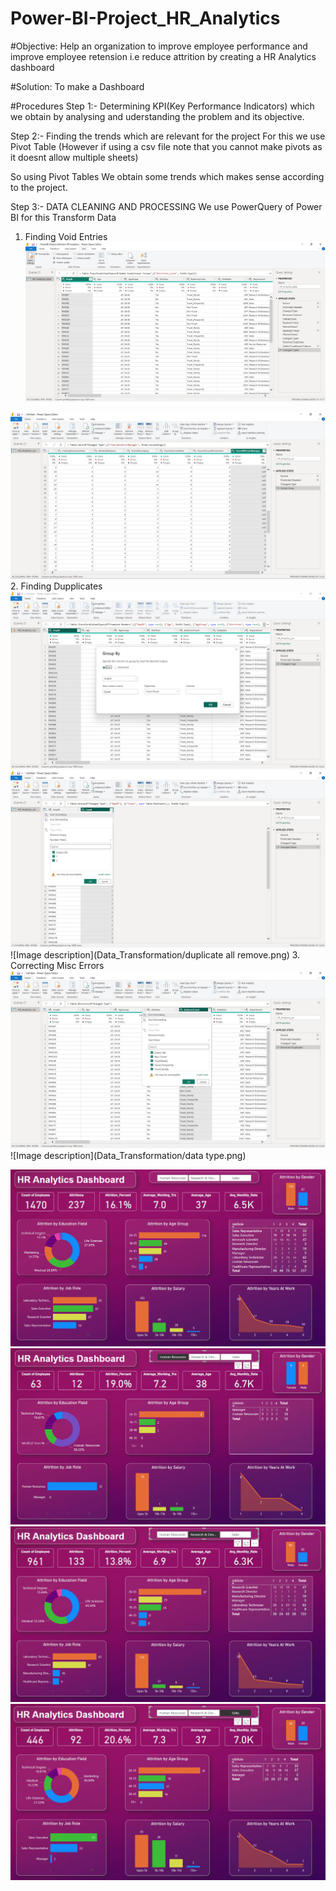 # Power-BI-Project_HR_Analytics

#Objective:
Help an organization to improve employee performance and improve employee retension i.e reduce attrition by creating a HR Analytics dashboard

#Solution:
To make a Dashboard

#Procedures
Step 1:- 
Determining KPI(Key Performance Indicators) which we obtain by analysing and uderstanding the problem and its objective.

Step 2:-
Finding the trends which are relevant for the project
For this we use Pivot Table
(However if using a csv file note that you cannot make pivots as it doesnt allow multiple sheets)

So using Pivot Tables
We obtain some trends which makes sense according to the project.

Step 3:-
DATA CLEANING AND PROCESSING
We use PowerQuery of Power BI for this
Transform Data

1. Finding Void Entries
![Image description](Data_Transformation/missing.png)

![Image description](Data_Transformation/assending.png)
2. Finding Dupplicates
![Image description](Data_Transformation/duplicates.png)
![Image description](Data_Transformation/dupl.png)
![Image description](Data_Transformation/duplicate all remove.png)
3. Correcting Misc Errors
![Image description](Data_Transformation/misc.png)
![Image description](Data_Transformation/data type.png)

![Image description](Data_Transformation/Dashboard.png)
![Image description](Data_Transformation/HumanResource.png)
![Image description](Data_Transformation/R&D.png)
![Image description](Data_Transformation/Sales.png)


